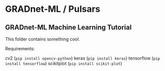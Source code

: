 # GRADnet-ML / Pulsars
GRADnet-ML Machine Learning Tutorial
-------------------------------------------------------------------------------------------------
This folder contains something cool.

Requirements:

cv2 (`pip install opencv-python`)
keras (`pip install keras`)
tensorflow (`pip install tensorflow`)
scikitplot (`pip install scikit-plot`)
